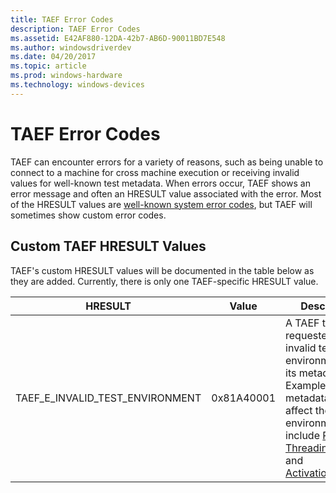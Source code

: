 ```yaml
---
title: TAEF Error Codes
description: TAEF Error Codes
ms.assetid: E42AF880-12DA-42b7-AB6D-90011BD7E548
ms.author: windowsdriverdev
ms.date: 04/20/2017
ms.topic: article
ms.prod: windows-hardware
ms.technology: windows-devices
---
```


# TAEF Error Codes


TAEF can encounter errors for a variety of reasons, such as being unable to connect to a machine for cross machine execution or receiving invalid values for well-known test metadata. When errors occur, TAEF shows an error message and often an HRESULT value associated with the error. Most of the HRESULT values are [well-known system error codes](http://msdn.microsoft.com/library/ms681381.aspx), but TAEF will sometimes show custom error codes.

## <span id="Custom_TAEF_HRESULT_Values"></span><span id="custom_taef_hresult_values"></span><span id="CUSTOM_TAEF_HRESULT_VALUES"></span>Custom TAEF HRESULT Values


TAEF's custom HRESULT values will be documented in the table below as they are added. Currently, there is only one TAEF-specific HRESULT value.

| HRESULT                             | Value      | Description                                                                                                                                                                                                                                    |
|-------------------------------------|------------|------------------------------------------------------------------------------------------------------------------------------------------------------------------------------------------------------------------------------------------------|
| TAEF\_E\_INVALID\_TEST\_ENVIRONMENT | 0x81A40001 | A TAEF test requested an invalid test environment via its metadata. Examples of metadata that affect the test environment include [RunAs](runas.md), [ThreadingModel](threading-models.md), and [ActivationContext](activation-context.md). |

 

 

 





